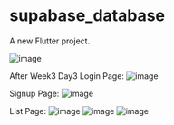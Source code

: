 # supabase_database

A new Flutter project.

![image](https://github.com/user-attachments/assets/2c957a9e-32ec-4210-b4b9-7646de2cd29a)


After Week3 Day3
Login Page:
![image](https://github.com/user-attachments/assets/3df6ff8d-77fb-486f-83fa-8acf8952d560)

Signup Page: 
![image](https://github.com/user-attachments/assets/55b64692-d886-4849-ac77-ef5af02d0a17)

List Page: 
![image](https://github.com/user-attachments/assets/fe090430-fe3e-4c10-ac70-7b70c7d143d6)
![image](https://github.com/user-attachments/assets/b7a9a2c0-62f1-42e3-b245-1e6f8c138fce)
![image](https://github.com/user-attachments/assets/ffbb686e-2650-4a1b-9ffa-40972e66cfc2)





